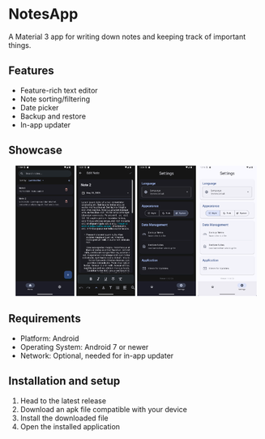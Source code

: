# NotesApp

A Material 3 app for writing down notes and keeping track of important things.

## Features

- Feature-rich text editor
- Note sorting/filtering
- Date picker
- Backup and restore
- In-app updater

## Showcase

<div align="center">
   <img src="screenshots/qemu-system-x86_64_lguPgXaFKA.png" alt="Home screen of the application" width="23%">
   <img src="screenshots/qemu-system-x86_64_GiaQFGxkZc.png" alt="Editing screen of the application" width="23%">
   <img src="screenshots/qemu-system-x86_64_p7lJQetggp.png" alt="Settings screen of the application (dark theme)" width="23%">
   <img src="screenshots/qemu-system-x86_64_ubQLFms0KF.png" alt="Settings screen of the application (light theme)" width="23%">
</div>

## Requirements

- Platform: Android
- Operating System: Android 7 or newer
- Network: Optional, needed for in-app updater

## Installation and setup

1. Head to the latest release
2. Download an apk file compatible with your device
3. Install the downloaded file
4. Open the installed application
